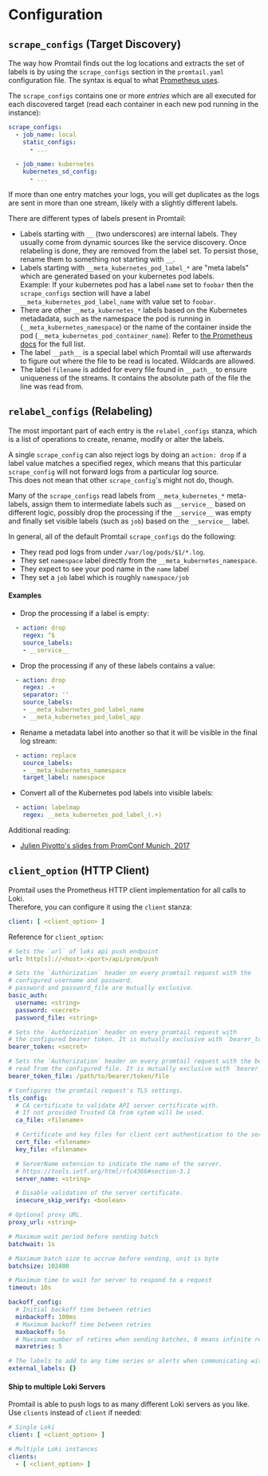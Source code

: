 # Configuration

## `scrape_configs` (Target Discovery)
The way how Promtail finds out the log locations and extracts the set of labels
is by using the `scrape_configs` section in the `promtail.yaml` configuration
file. The syntax is equal to what [Prometheus
uses](https://prometheus.io/docs/prometheus/latest/configuration/configuration/#scrape_config).

The `scrape_configs` contains one or more *entries* which are all executed for
each discovered target (read each container in each new pod running in the instance):
```yaml
scrape_configs:
  - job_name: local
    static_configs:
      - ...
    
  - job_name: kubernetes
    kubernetes_sd_config:
      - ...
```

If more than one entry matches your logs, you will get duplicates as the logs are
sent in more than one stream, likely with a slightly different labels.

There are different types of labels present in Promtail:

* Labels starting with `__` (two underscores) are internal labels. They usually
  come from dynamic sources like the service discovery. Once relabeling is done,
  they are removed from the label set. To persist those, rename them to
  something not starting with `__`.
* Labels starting with `__meta_kubernetes_pod_label_*` are "meta labels" which
  are generated based on your kubernetes pod labels.  
  Example: If your kubernetes pod has a label `name` set to `foobar` then the
  `scrape_configs` section will have a label `__meta_kubernetes_pod_label_name`
  with value set to `foobar`.
* There are other `__meta_kubernetes_*` labels based on the Kubernetes
  metadadata, such as the namespace the pod is running in
  (`__meta_kubernetes_namespace`) or the name of the container inside the pod
  (`__meta_kubernetes_pod_container_name`). Refer to [the Prometheus
  docs](https://prometheus.io/docs/prometheus/latest/configuration/configuration/#kubernetes_sd_config)
  for the full list.
* The label `__path__` is a special label which Promtail will use afterwards to
  figure out where the file to be read is located. Wildcards are allowed.
* The label `filename` is added for every file found in `__path__` to ensure
  uniqueness of the streams. It contains the absolute path of the file the line
  was read from.

## `relabel_configs` (Relabeling)
The most important part of each entry is the `relabel_configs` stanza, which is a list
of operations to create, rename, modify or alter the labels. 

A single `scrape_config` can also reject logs by doing an `action: drop` if a label value
matches a specified regex, which means that this particular `scrape_config` will
not forward logs from a particular log source.  
This does not mean that other `scrape_config`'s might not do, though.

Many of the `scrape_configs` read labels from `__meta_kubernetes_*` meta-labels,
assign them to intermediate labels such as `__service__` based on 
different logic, possibly drop the processing if the `__service__` was empty
and finally set visible labels (such as `job`) based on the `__service__`
label.

In general, all of the default Promtail `scrape_configs` do the following:

 * They read pod logs from under `/var/log/pods/$1/*.log`.
 * They set `namespace` label directly from the `__meta_kubernetes_namespace`.
 * They expect to see your pod name in the `name` label
 * They set a `job` label which is roughly `namespace/job`

#### Examples

* Drop the processing if a label is empty:
```yaml
  - action: drop
    regex: ^$
    source_labels:
    - __service__
```
* Drop the processing if any of these labels contains a value:
```yaml
  - action: drop
    regex: .+
    separator: ''
    source_labels:
    - __meta_kubernetes_pod_label_name
    - __meta_kubernetes_pod_label_app
```
* Rename a metadata label into another so that it will be visible in the final log stream:
```yaml
  - action: replace
    source_labels:
    - __meta_kubernetes_namespace
    target_label: namespace
```
* Convert all of the Kubernetes pod labels into visible labels:
```yaml
  - action: labelmap
    regex: __meta_kubernetes_pod_label_(.+)
```


Additional reading:

 * [Julien Pivotto's slides from PromConf Munich, 2017](https://www.slideshare.net/roidelapluie/taking-advantage-of-prometheus-relabeling-109483749)
 
## `client_option` (HTTP Client)
Promtail uses the Prometheus HTTP client implementation for all calls to Loki.  
Therefore, you can configure it using the `client` stanza:
```yaml
client: [ <client_option> ]
```

Reference for `client_option`:
```yaml
# Sets the `url` of loki api push endpoint
url: http[s]://<host>:<port>/api/prom/push

# Sets the `Authorization` header on every promtail request with the
# configured username and password.
# password and password_file are mutually exclusive.
basic_auth:
  username: <string>
  password: <secret>
  password_file: <string>

# Sets the `Authorization` header on every promtail request with
# the configured bearer token. It is mutually exclusive with `bearer_token_file`.
bearer_token: <secret>

# Sets the `Authorization` header on every promtail request with the bearer token
# read from the configured file. It is mutually exclusive with `bearer_token`.
bearer_token_file: /path/to/bearer/token/file

# Configures the promtail request's TLS settings.
tls_config:
  # CA certificate to validate API server certificate with.
  # If not provided Trusted CA from sytem will be used.
  ca_file: <filename>

  # Certificate and key files for client cert authentication to the server.
  cert_file: <filename>
  key_file: <filename>

  # ServerName extension to indicate the name of the server.
  # https://tools.ietf.org/html/rfc4366#section-3.1
  server_name: <string>

  # Disable validation of the server certificate.
  insecure_skip_verify: <boolean>

# Optional proxy URL.
proxy_url: <string>

# Maximum wait period before sending batch
batchwait: 1s

# Maximum batch size to accrue before sending, unit is byte
batchsize: 102400

# Maximum time to wait for server to respond to a request
timeout: 10s

backoff_config:
  # Initial backoff time between retries
  minbackoff: 100ms
  # Maximum backoff time between retries
  maxbackoff: 5s
  # Maximum number of retires when sending batches, 0 means infinite retries
  maxretries: 5

# The labels to add to any time series or alerts when communicating with loki
external_labels: {}
```

#### Ship to multiple Loki Servers
Promtail is able to push logs to as many different Loki servers as you like. Use
`clients` instead of `client` if needed:
```yaml
# Single Loki
client: [ <client_option> ]

# Multiple Loki instances
clients: 
  - [ <client_option> ]
```
